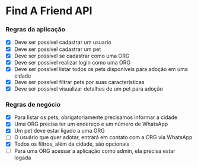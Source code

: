 # Find A Friend API

### Regras da aplicação

- [X] Deve ser possível cadastrar um usuario
- [X] Deve ser possível cadastrar um pet
- [X] Deve ser possível se cadastrar como uma ORG
- [X] Deve ser possível realizar login como uma ORG
- [X] Deve ser possível listar todos os pets disponíveis para adoção em uma cidade
- [X] Deve ser possível filtrar pets por suas características
- [X] Deve ser possível visualizar detalhes de um pet para adoção

### Regras de negócio

- [X] Para listar os pets, obrigatoriamente precisamos informar a cidade
- [X] Uma ORG precisa ter um endereço e um número de WhatsApp
- [X] Um pet deve estar ligado a uma ORG
- [ ] O usuário que quer adotar, entrará em contato com a ORG via WhatsApp
- [X] Todos os filtros, além da cidade, são opcionais
- [ ] Para uma ORG acessar a aplicação como admin, ela precisa estar logada